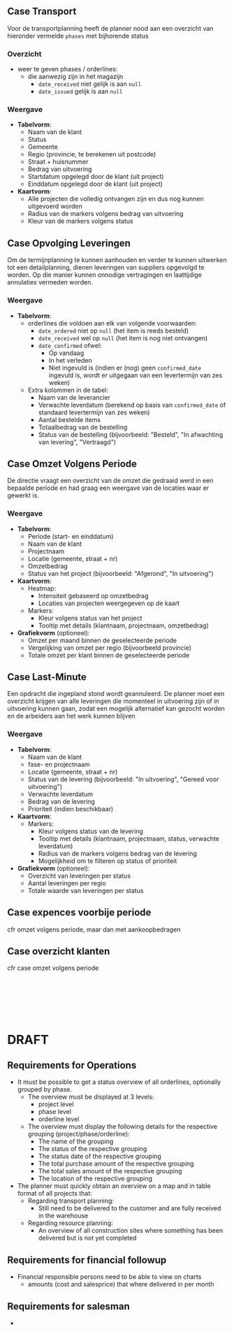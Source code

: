 ## Case Transport
Voor de transportplanning heeft de planner nood aan een overzicht van hieronder vermelde `phases` met bijhorende status

### Overzicht
+ weer te geven phases / orderlines:
	+ die aanwezig zijn in het magazijn
		+ `date_received` niet gelijk is aan `null`
		+ `date_issued` gelijk is aan `null`

### Weergave
+ **Tabelvorm**:
	+ Naam van de klant
	+ Status
	+ Gemeente
	+ Regio (provincie, te berekenen uit postcode)
	+ Straat + huisnummer
	+ Bedrag van uitvoering
	+ Startdatum opgelegd door de klant (uit project)
	+ Einddatum opgelegd door de klant (uit project)
+ **Kaartvorm**:
	+ Alle projecten die volledig ontvangen zijn en dus nog kunnen uitgevoerd worden
	+ Radius van de markers volgens bedrag van uitvoering
	+ Kleur van de markers volgens status

## Case Opvolging Leveringen
Om de termijnplanning te kunnen aanhouden en verder te kunnen uitwerken tot een detailplanning, dienen leveringen van suppliers opgevolgd te worden. Op die manier kunnen onnodige vertragingen en laattijdige annulaties vermeden worden.

### Weergave
+ **Tabelvorm**:
	+ orderlines die voldoen aan elk van volgende voorwaarden:
		+ `date_ordered` niet op `null` (het item is reeds besteld)
		+ `date_received` wel op `null` (het item is nog niet ontvangen)
		+ `date_confirmed` ofwel:
			+ Op vandaag
			+ In het verleden
			+ Niet ingevuld is (indien er (nog) geen `confirmed_date` ingevuld is, wordt er uitgegaan van een levertermijn van zes weken)
	+ Extra kolommen in de tabel:
		+ Naam van de leverancier
		+ Verwachte leverdatum (berekend op basis van `confirmed_date` of standaard levertermijn van zes weken)
		+ Aantal bestelde items
		+ Totaalbedrag van de bestelling
		+ Status van de bestelling (bijvoorbeeld: "Besteld", "In afwachting van levering", "Vertraagd")

## Case Omzet Volgens Periode
De directie vraagt een overzicht van de omzet die gedraaid werd in een bepaalde periode en had graag een weergave van de locaties waar er gewerkt is.

### Weergave
+ **Tabelvorm**:
	+ Periode (start- en einddatum)
	+ Naam van de klant
	+ Projectnaam
	+ Locatie (gemeente, straat + nr)
	+ Omzetbedrag
	+ Status van het project (bijvoorbeeld: "Afgerond", "In uitvoering")
+ **Kaartvorm**:
	+ Heatmap:
		+ Intensiteit gebaseerd op omzetbedrag
		+ Locaties van projecten weergegeven op de kaart
	+ Markers:
		+ Kleur volgens status van het project
		+ Tooltip met details (klantnaam, projectnaam, omzetbedrag)
+ **Grafiekvorm** (optioneel):
	+ Omzet per maand binnen de geselecteerde periode
	+ Vergelijking van omzet per regio (bijvoorbeeld provincie)
	+ Totale omzet per klant binnen de geselecteerde periode

## Case Last-Minute
Een opdracht die ingepland stond wordt geannuleerd. De planner moet een overzicht krijgen van alle leveringen die momenteel in uitvoering zijn of in uitvoering kunnen gaan, zodat een mogelijk alternatief kan gezocht worden en de arbeiders aan het werk kunnen blijven

### Weergave
+ **Tabelvorm**:
	+ Naam van de klant
	+ fase- en projectnaam
	+ Locatie (gemeente, straat + nr)
	+ Status van de levering (bijvoorbeeld: "In uitvoering", "Gereed voor uitvoering")
	+ Verwachte leverdatum
	+ Bedrag van de levering
	+ Prioriteit (indien beschikbaar)
+ **Kaartvorm**:
	+ Markers:
		+ Kleur volgens status van de levering
		+ Tooltip met details (klantnaam, projectnaam, status, verwachte leverdatum)
		+ Radius van de markers volgens bedrag van de levering
		+ Mogelijkheid om te filteren op status of prioriteit
+ **Grafiekvorm** (optioneel):
	+ Overzicht van leveringen per status
	+ Aantal leveringen per regio
	+ Totale waarde van leveringen per status


## Case expences voorbije periode
cfr omzet volgens periode, maar dan met aankoopbedragen


## Case overzicht klanten
cfr case omzet volgens periode





<br><br><br><br><br>


# DRAFT

## Requirements for Operations
+ It must be possible to get a status overview of all orderlines, optionally grouped by phase.
	+ The overview must be displayed at 3 levels:
		+ project level
		+ phase level
		+ orderline level
	+ The overview must display the following details for the respective grouping (project/phase/orderline):
		+ The name of the grouping
		+ The status of the respective grouping
		+ The status date of the respective grouping
		+ The total purchase amount of the respective grouping
		+ The total sales amount of the respective grouping
		+ The location of the respective grouping
+ The planner must quickly obtain an overview on a map and in table format of all projects that:
	+ Regarding transport planning:
		+ Still need to be delivered to the customer and are fully received in the warehouse
	+ Regarding resource planning:
		+ An overview of all construction sites where something has been delivered but is not yet completed
## Requirements for financial followup
+ Financial responsible persons need to be able to view on charts
	+ amounts (cost and salesprice) that where delivered in per month
		

## Requirements for salesman
+ 